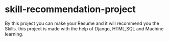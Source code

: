 # skill-recommendation-project
By this project you can make your Resume and it will recommend you the Skills.
this project is made with the help of Django, HTML,SQL and Machine learning.
